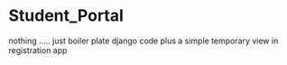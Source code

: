# Student_Portal
nothing .....
just boiler plate django code plus a simple temporary view in registration app
